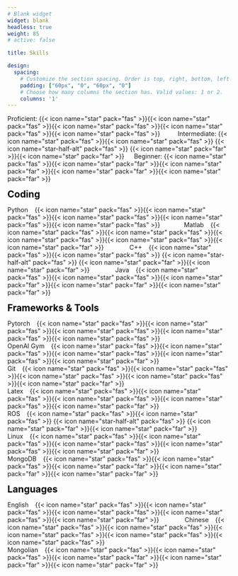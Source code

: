 ```yaml
---
# Blank widget 
widget: blank 
headless: true
weight: 85 
# active: false 

title: Skills 

design:
  spacing:
    # Customize the section spacing. Order is top, right, bottom, left.
    padding: ["60px", "0", "60px", "0"]
    # Choose how many columns the section has. Valid values: 1 or 2.
    columns: '1'
---
```


Proficient: {{< icon name="star" pack="fas" >}}{{< icon name="star" pack="fas" >}}{{< icon name="star" pack="fas" >}}{{< icon name="star" pack="fas" >}}{{< icon name="star" pack="fas" >}} &ensp;&ensp; &ensp;&ensp; 
Intermediate: {{< icon name="star" pack="fas" >}}{{< icon name="star" pack="fas" >}}  {{< icon name="star-half-alt" pack="fas" >}}  {{< icon name="star" pack="far" >}}{{< icon name="star" pack="far" >}} &ensp;&ensp; 
Beginner: {{< icon name="star" pack="fas" >}}{{< icon name="star" pack="far" >}}{{< icon name="star" pack="far" >}}{{< icon name="star" pack="far" >}}{{< icon name="star" pack="far" >}} 


<span style="color:black; font-size:1.5em; font-weight: bold;">Coding</span>

Python &ensp;  {{< icon name="star" pack="fas" >}}{{< icon name="star" pack="fas" >}}{{< icon name="star" pack="fas" >}}{{< icon name="star" pack="fas" >}}{{< icon name="star" pack="fas" >}} &ensp;&ensp;&ensp;&ensp; &ensp;&ensp; Matlab &ensp;  {{< icon name="star" pack="fas" >}}{{< icon name="star" pack="fas" >}}{{< icon name="star" pack="fas" >}}{{< icon name="star" pack="fas" >}}{{< icon name="star" pack="far" >}}  &ensp;&ensp; &ensp;&ensp; &ensp;&ensp; C++ &ensp;  {{< icon name="star" pack="fas" >}}{{< icon name="star" pack="fas" >}}  {{< icon name="star-half-alt" pack="fas" >}}  {{< icon name="star" pack="far" >}}{{< icon name="star" pack="far" >}}  &ensp;&ensp; &ensp;&ensp; &ensp;&ensp;
Java &ensp; {{< icon name="star" pack="fas" >}}{{< icon name="star" pack="fas" >}}{{< icon name="star" pack="far" >}}{{< icon name="star" pack="far" >}}{{< icon name="star" pack="far" >}} &ensp;&ensp; &ensp;&ensp; &ensp;&ensp; 


<span style="color:black; font-size:1.5em; font-weight: bold;">Frameworks & Tools</span>

Pytorch &ensp; {{< icon name="star" pack="fas" >}}{{< icon name="star" pack="fas" >}}{{< icon name="star" pack="fas" >}}{{< icon name="star" pack="fas" >}}{{< icon name="star" pack="fas" >}} &ensp;&ensp; &ensp;&ensp;&ensp;&ensp;  
OpenAI Gym &ensp; {{< icon name="star" pack="fas" >}}{{< icon name="star" pack="fas" >}}{{< icon name="star" pack="fas" >}}{{< icon name="star" pack="fas" >}}{{< icon name="star" pack="far" >}} &ensp;&ensp; &ensp;&ensp;&ensp;&ensp;  
Git &ensp; {{< icon name="star" pack="fas" >}}{{< icon name="star" pack="fas" >}}{{< icon name="star" pack="fas" >}}{{< icon name="star" pack="fas" >}}{{< icon name="star" pack="far" >}} &ensp;&ensp; &ensp;&ensp;&ensp;&ensp;  
Latex &ensp; {{< icon name="star" pack="fas" >}}{{< icon name="star" pack="fas" >}}{{< icon name="star" pack="fas" >}}{{< icon name="star" pack="fas" >}}{{< icon name="star" pack="far" >}} &ensp;&ensp; &ensp;&ensp;&ensp;&ensp;  
ROS &ensp;  {{< icon name="star" pack="fas" >}}{{< icon name="star" pack="fas" >}}  {{< icon name="star-half-alt" pack="fas" >}}  {{< icon name="star" pack="far" >}}{{< icon name="star" pack="far" >}}  &ensp;&ensp; &ensp;&ensp; &ensp;&ensp;
Linux &ensp; {{< icon name="star" pack="fas" >}}{{< icon name="star" pack="fas" >}}{{< icon name="star" pack="fas" >}}{{< icon name="star" pack="fas" >}}{{< icon name="star" pack="far" >}} &ensp;&ensp; &ensp;&ensp;&ensp;&ensp;  
MongoDB &ensp; {{< icon name="star" pack="fas" >}}{{< icon name="star" pack="fas" >}}{{< icon name="star" pack="far" >}}{{< icon name="star" pack="far" >}}{{< icon name="star" pack="far" >}} &ensp;&ensp; &ensp;&ensp;&ensp;&ensp;  



<span style="color:black; font-size:1.5em; font-weight: bold; ">Languages</span>

English &ensp; {{< icon name="star" pack="fas" >}}{{< icon name="star" pack="fas" >}}{{< icon name="star" pack="fas" >}}{{< icon name="star" pack="fas" >}}{{< icon name="star" pack="far" >}} &ensp;&ensp; &ensp;&ensp; &ensp;&ensp; 
Chinese &ensp; {{< icon name="star" pack="fas" >}}{{< icon name="star" pack="fas" >}}{{< icon name="star" pack="fas" >}}{{< icon name="star" pack="fas" >}}{{< icon name="star" pack="fas" >}} &ensp;&ensp; &ensp;&ensp; &ensp;&ensp;  
Mongolian &ensp; {{< icon name="star" pack="fas" >}}{{< icon name="star" pack="fas" >}}{{< icon name="star" pack="far" >}}{{< icon name="star" pack="far" >}}{{< icon name="star" pack="far" >}} 

